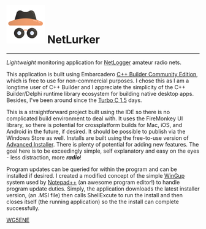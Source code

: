 # ![NetLurker Dude](anonymity_100x.png) NetLurker
---
*Lightweight* monitoring application for [NetLogger](https://www.netlogger.org) amateur radio nets.

This application is built using Embarcadero [C++ Builder Community Edition](https://www.embarcadero.com/products/cbuilder/starter/),
which is free to use for non-commercial purposes. I chose this as I am a longtime user of C++ Builder and I appreciate the simplicity
of the C++ Builder/Delphi runtime library ecosystem for building native desktop apps.
Besides, I've been around since the [Turbo C 1.5](https://en.wikipedia.org/wiki/Borland_Turbo_C) days.

This is a straightforward project built using the IDE so there is no complicated build environment to deal with.
It uses the FireMonkey UI library, so there is potential for crossplatform builds for Mac, iOS, and Android in the future, if desired.
It should be possible to publish via the Windows Store as well.
Installs are built using the free-to-use version of [Advanced Installer](https://www.advancedinstaller.com/).
There is plenty of potential for adding new features.
The goal here is to be exceedingly simple, self explanatory and easy on the eyes - less distraction, more ***radio***!

Program updates can be queried for within the program and can be installed if desired.
I created a modified concept of the simple [WinGup](https://wingup.org/) system used by [Notepad++](https://notepad-plus-plus.org/) (an awesome program editor!) to handle program update duties. Simply, the application downloads the latest installer version,
(an .MSI file) then calls ShellExcute to run the install and then closes itself (the running application) so the the install can complete successfully.


[WG5ENE](https://qrz.com/db/wg5ene)


